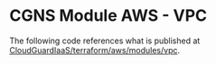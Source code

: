 # CGNS Module AWS - VPC

The following code references what is published at [CloudGuardIaaS/terraform/aws/modules/vpc](https://github.com/CheckPointSW/CloudGuardIaaS/tree/master/terraform/aws/modules/vpc).
